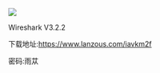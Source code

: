 
[![](https://badgen.net/badge/Wireshark/V3.2.2/blue?icon=apple)](https://www.ddosi.com)

Wireshark V3.2.2

下载地址:https://www.lanzous.com/iavkm2f

密码:雨苁
